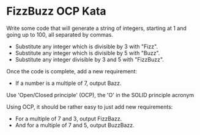 # FizzBuzz OCP Kata #

Write some code that will generate a string of integers, starting at 1 and going up to 100, all separated by commas.
* Substitute any integer which is divisible by 3 with "Fizz".
* Substitute any integer which is divisible by 5 with "Buzz".
* Substitute any integer divisible by 3 and 5 with "FizzBuzz".

Once the code is complete, add a new requirement:
* If a number is a multiple of 7, output Bazz.

Use 'Open/Closed principle' (OCP), the 'O' in the SOLID principle acronym

Using OCP, it should be rather easy to just add new requirements:
* For a multiple of 7 and 3, output FizzBazz.
* And for a multiple of 7 and 5, output BuzzBazz.
